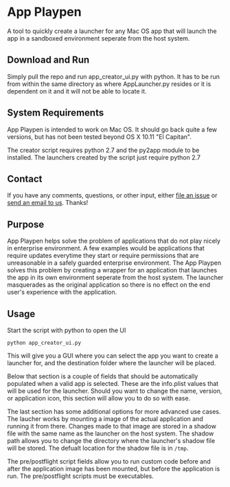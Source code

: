 App Playpen
===========

A tool to quickly create a launcher for any Mac OS app that will launch the app in a sandboxed environment seperate from the host system.

## Download and Run

Simply pull the repo and run app\_creator\_ui.py with python. It has to be run from within the same directory as where AppLauncher.py resides or it is dependent on it and it  will not be able to locate it.

## System Requirements

App Playpen is intended to work on Mac OS. It should go back quite a few versions, but has not been tested beyond OS X 10.11 "El Capitan". 

The creator script requires python 2.7 and the py2app module to be installed. The launchers created by the script just require python 2.7
 
## Contact

If you have any comments, questions, or other input, either [file an issue](../../issues) or [send an email to us](mailto:mlib-its-mac-github@lists.utah.edu). Thanks!

## Purpose

App Playpen helps solve the problem of applications that do not play nicely in enterprise environment. A few examples would be applications that require updates everytime they start or require permissions that are unreasonable in a safely guarded enterprise environment. The App Playpen solves this problem by creating a wrapper for an application that launches the app in its own environment seperate from the host system. The launcher masquerades as the original application so there is no effect on the end user's experience with the application. 

## Usage

Start the script with python to open the UI
```
python app_creator_ui.py
```

This will give you a GUI where you can select the app you want to create a launcher for, and the destination folder where the launcher will be placed.
 
Below that section is a couple of fields that should be automatically populated when a valid app is selected. These are the info.plist values that will be used for the launcher. Should you want to change the name, version, or application icon, this section will allow you to do so with ease.

The last section has some additional options for more advanced use cases. The laucher works by mounting a image of the actual application and running it from there. Changes made to that image are stored in a shadow file with the same name as the launcher on the host system. The shadow path allows you to change the directory where the launcher's shadow file will be stored. The defualt location for the shadow file is in ```/tmp```.

The pre/postflight script fields allow you to run custom code before and after the application image has been mounted, but before the application is run. The pre/postflight scripts must be executables.
